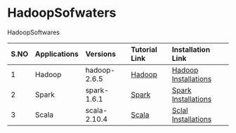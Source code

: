 # HadoopSofwaters
HadoopSoftwares

|S.NO| Applications 	|  Versions | Tutorial Link|Installation Link|
|----|---------|:------|:------ |:------ |
|1|Hadoop |hadoop-2.6.5|<a href="https://www.tutorialspoint.com/hadoop/index.htm" target="_blank" >Hadoop</a>|<a href="https://www.guru99.com/how-to-install-hadoop.html" target="_blank" >Hadoop Installations</a>|
|2|Spark |spark-1.6.1|<a href="https://www.tutorialspoint.com/apache_spark/" target="_blank" >Spark</a>|<a href="https://linode.com/docs/databases/hadoop/install-configure-run-spark-on-top-of-hadoop-yarn-cluster/" target="_blank" >Spark Installations</a>|
|3|Scala |scala-2.10.4|<a href="https://www.tutorialspoint.com/scala/" target="_blank" >Scala</a>|<a href="https://www.journaldev.com/7456/download-install-scala-linux-unix-windows" target="_blank" >Sclal Installations</a>|
